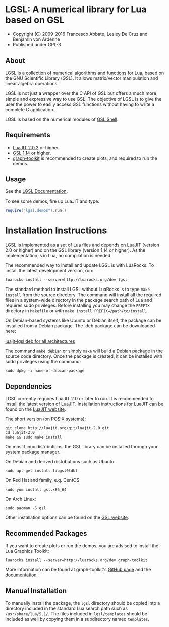 # LGSL: A numerical library for Lua based on GSL

* Copyright (C) 2009-2016 Francesco Abbate, Lesley De Cruz and Benjamin von Ardenne
* Published under GPL-3

## About

LGSL is a collection of numerical algorithms and functions for Lua, based on
the GNU Scientific Library (GSL). It allows matrix/vector manipulation and
linear algebra operations.

LGSL is not just a wrapper over the C API of GSL but offers a much more simple
and expressive way to use GSL. The objective of LGSL is to give the user the
power to easily access GSL functions without having to write a complete C
application.

LGSL is based on the numerical modules of [GSL
Shell](http://www.nongnu.org/gsl-shell/).

## Requirements

* [LuaJIT 2.0.3](http://luajit.org) or higher.
* [GSL 1.14](http://www.gnu.org/software/gsl/) or higher.
* [graph-toolkit](http://github.com/franko/graph-toolkit) is recommended to
  create plots, and required to run the demos.

## Usage

See the [LGSL Documentation](http://lgsl.duckdns.org/).

To see some demos, fire up LuaJIT and type:

``` lua
require("lgsl.demos").run()
```

# Installation Instructions

LGSL is implemented as a set of Lua files and depends on LuaJIT (version 2.0 or
higher) and on the GSL library (version 1.14 or higher).  As the implementation
is in Lua, no compilation is needed.

The recommended way to install and update LGSL is with LuaRocks. To install the
latest development version, run:

```
luarocks install --server=http://luarocks.org/dev lgsl 
```

The standard method to install LGSL without LuaRocks is to type `make install`
from the source directory.  The command will install all the required files in
a system-wide directory in the package search path of Lua and requires sudo
privileges.  Before installing you may change the `PREFIX` directory in
`Makefile` or with `make install PREFIX=/path/to/install`.

On Debian-based systems like Ubuntu or Debian itself, the package can be
installed from a Debian package. The .deb package can be downloaded here:

[luajit-lgsl deb for all architectures](http://lgsl.duckdns.org/deb/luajit-lgsl_0.1-1_all.deb)


The command `make debian` or simply `make` will build a Debian package in the
source code directory.  Once the package is created, it can be installed with
sudo privileges using the command:

```
sudo dpkg -i name-of-debian-package
```

## Dependencies

LGSL currently requires LuaJIT 2.0 or later to run. It is recommended to
install the latest version of LuaJIT. Installation instructions for LuaJIT can
be found on the [LuaJIT website](http://luajit.org/install.html).

The short version (on POSIX systems):

```
git clone http://luajit.org/git/luajit-2.0.git
cd luajit-2.0
make && sudo make install
```

On most Linux distributions, the GSL library can be installed through your
system package manager.

On Debian and derived distributions such as Ubuntu:
```
sudo apt-get install libgsl0ldbl
``` 

On Red Hat and family, e.g. CentOS:
```
sudo yum install gsl.x86_64
```

On Arch Linux:
```
sudo pacman -S gsl
```

Other installation options can be found on the [GSL
website](http://www.gnu.org/software/gsl/).

## Recommended Packages

If you want to create plots or run the demos, you are advised to install the
Lua Graphics Toolkit:

```
luarocks install --server=http://luarocks.org/dev graph-toolkit
```

More information can be found at graph-toolkit's [GitHub
page](https://github.com/franko/graph-toolkit) and the
[documentation](http://franko.github.io/graph-toolkit).

## Manual Installation

To manually install the package, the `lgsl` directory should be copied into a
directory included in the standard Lua search path such as `/usr/share/lua/5.1/`.
The files included in `lgsl/templates` should be included as well by copying them
in a subdirectory named `templates`.

